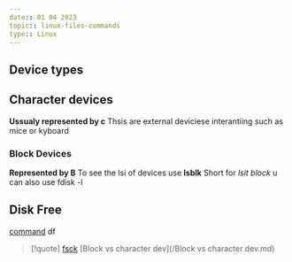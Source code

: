 ```yaml
---
date:: 01 04 2023
topic:: linux-files-commands
type:: Linux
---
```

## Device types


## Character devices 
**Ussualy represented by c**
Thsis are  external deviciese interantiing 
such as mice or kyboard 
### Block Devices 
**Represented by B**
To see the lsi of devices use **lsblk**
Short for *lsit block*
u can also use fdisk -l

## Disk Free 
[command](/obisdian_ntoes/scriptss/command.md) df 




>[!quote] [fsck](/obisdian_ntoes/notes_obsidian/Linux/fsck.md)  [Block vs character dev](/Block vs character dev.md)